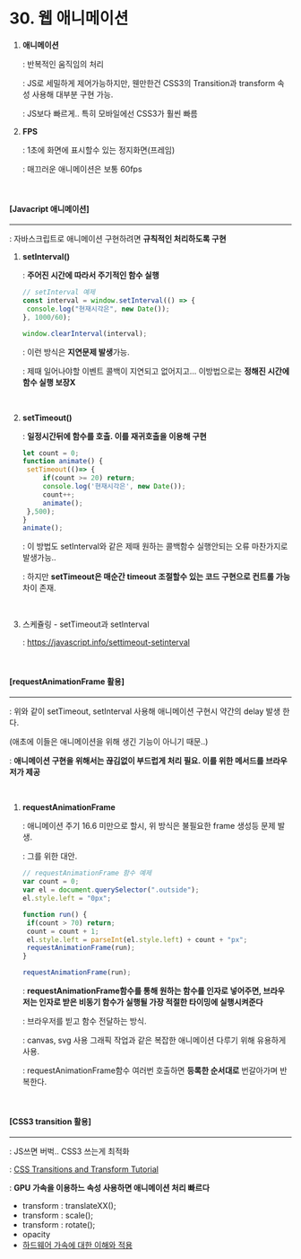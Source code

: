 # 30. 웹 애니메이션

1. **애니메이션**

   : 반복적인 움직임의 처리

   : JS로 세밀하게 제어가능하지만, 웬만한건 CSS3의 Transition과 transform 속성 사용해 대부분 구현 가능.

   : JS보다 빠르게.. 특히 모바일에선 CSS3가 훨씬 빠름

2. **FPS**

   : 1초에 화면에 표시할수 있는 정지화면(프레임)

   : 매끄러운 애니메이션은 보통 60fps

<br>

#### [Javacript 애니메이션]

----

: 자바스크립트로 애니메이션 구현하려면 **규칙적인 처리하도록 구현**

1. **setInterval()**

   : **주어진 시간에 따라서 주기적인 함수 실행**

   ```js
   // setInterval 예제
   const interval = window.setInterval(() => {
   	console.log("현재시각은", new Date());
   }, 1000/60);
   
   window.clearInterval(interval);
   ```

   : 이런 방식은 **지연문제 발생**가능.

   : 제때 일어나야할 이벤트 콜백이 지연되고 없어지고... 이방법으로는 **정해진 시간에 함수 실행 보장X**

   <br>

2. **setTimeout()**

   : **일정시간뒤에 함수를 호출. 이를 재귀호출을 이용해 구현**

   ```js
   let count = 0;
   function animate() {
   	setTimeout(()=> {
   		if(count >= 20) return;
   		console.log('현재시각은', new Date());
   		count++;
   		animate();
   	},500);
   }
   animate();
   ```

   : 이 방법도 setInterval와 같은 제때 원하는 콜백함수 실행안되는 오류 마찬가지로 발생가능..

   : 하지만 **setTimeout은 매순간 timeout 조절할수 있는 코드 구현으로 컨트롤 가능** 차이 존재.

   <br>

3. 스케쥴링 - setTimeout과 setInterval

   : https://javascript.info/settimeout-setinterval

<br>

#### [requestAnimationFrame 활용]

----

: 위와 같이 setTimeout, setInterval 사용해 애니메이션 구현시 약간의 delay 발생 한다.

(애초에 이들은 애니메이션을 위해 생긴 기능이 아니기 때문..)

: **애니메이션 구현을 위해서는 끊김없이 부드럽게 처리 필요. 이를 위한 메서드를 브라우저가 제공**

<br>

1. **requestAnimationFrame**

   : 애니메이션 주기 16.6 미만으로 할시, 위 방식은 불필요한 frame 생성등 문제 발생.

   : 그를 위한 대안.

   ```js
   // requestAnimationFrame 함수 예제
   var count = 0;
   var el = document.querySelector(".outside");
   el.style.left = "0px";
   
   function run() {
   	if(count > 70) return;
   	count = count + 1;
   	el.style.left = parseInt(el.style.left) + count + "px";
   	requestAnimationFrame(run);
   }
   
   requestAnimationFrame(run);
   ```

   : **requestAnimationFrame함수를 통해 원하는 함수를 인자로 넣어주면, 브라우저는 인자로 받은 비동기 함수가 실행될 가장 적절한 타이밍에 실행시켜준다**

   : 브라우저를 빋고 함수 전달하는 방식.

   : canvas, svg 사용 그래픽 작업과 같은 복잡한 애니메이션 다루기 위해 유용하게 사용.

   : requestAnimationFrame함수 여러번 호출하면 **등록한 순서대로** 번갈아가며 반복한다.

   <br>

#### [CSS3 transition 활용]

----

: JS쓰면 버벅.. CSS3 쓰는게 최적화

: [CSS Transitions and Transform Tutorial](https://thoughtbot.com/blog/transitions-and-transforms)

: **GPU 가속을 이용하느 속성 사용하면 애니메이션 처리 빠르다**

- transform : translateXX();
- transform : scale();
- transform : rotate();
- opacity
- [하드웨어 가속에 대한 이해와 적용](https://d2.naver.com/helloworld/2061385)

